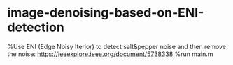 # image-denoising-based-on-ENI-detection
%Use ENI (Edge Noisy Iterior) to detect salt&amp;pepper noise and then remove the noise: https://ieeexplore.ieee.org/document/5738338
%run main.m
